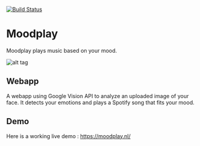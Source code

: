 [![Build Status](https://travis-ci.org/jce200/Moodplay.svg?branch=master)](https://travis-ci.org/jce200/Moodplay)

# Moodplay
Moodplay plays music based on your mood.

![alt tag](https://www.monastic.nl/screenshot.png "Homepage")

## Webapp
A webapp using Google Vision API to analyze an uploaded image of your face. It detects your emotions and plays a Spotify song that fits your mood.

## Demo
Here is a working live demo :  https://moodplay.nl/
